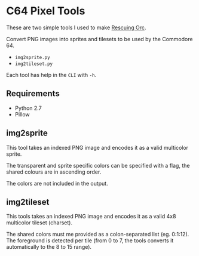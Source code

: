 # C64 Pixel Tools

These are two simple tools I used to make [Rescuing Orc](https://www.usebox.net/jjm/rescuing-orc/).

Convert PNG images into sprites and tilesets to be used by the Commodore 64.

 * `img2sprite.py`
 * `img2tileset.py`

Each tool has help in the `CLI` with `-h`.

## Requirements

 * Python 2.7
 * Pillow

##  img2sprite

This tool takes an indexed PNG image and encodes it as a valid multicolor
sprite.

The transparent and sprite specific colors can be specified with a flag,
the shared colours are in ascending order.

The colors are not included in the output.

## img2tileset

This tools takes an indexed PNG image and encodes it as a valid 4x8 multicolor
tileset (charset).

The shared colors must me provided as a colon-separated list (eg. 0:1:12). The
foreground is detected per tile (from 0 to 7, the tools converts it
automatically to the 8 to 15 range).

